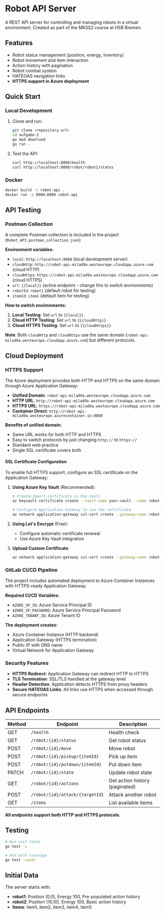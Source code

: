 # Robot API Server

A REST API server for controlling and managing robots in a virtual environment. Created as part of the MKSS2 course at HSB Bremen.

## Features

- Robot status management (position, energy, inventory)
- Robot movement and item interaction
- Action history with pagination
- Robot combat system
- HATEOAS navigation links
- **HTTPS support in Azure deployment**

## Quick Start

### Local Development

1. Clone and run:

   ```bash
   git clone <repository-url>
   cd aufgabe-2
   go mod download
   go run .
   ```

2. Test the API:
   ```bash
   curl http://localhost:8080/health
   curl http://localhost:8080/robot/robot1/status
   ```

### Docker

```bash
docker build -t robot-api .
docker run -p 8080:8080 robot-api
```

## API Testing

### Postman Collection

A complete Postman collection is included in the project (`Robot_API.postman_collection.json`)

**Environment variables:**

- `local`: `http://localhost:8080` (local development server)
- `cloudHttp`: `http://robot-api-milad9a.westeurope.cloudapp.azure.com` (cloud HTTP)
- `cloudHttps`: `https://robot-api-milad9a.westeurope.cloudapp.azure.com` (cloud HTTPS)
- `url`: `{{local}}` (active endpoint - change this to switch environments)
- `robotId`: `robot1` (default robot for testing)
- `itemId`: `item1` (default item for testing)

**How to switch environments:**

1. **Local Testing**: Set `url` to `{{local}}`
2. **Cloud HTTP Testing**: Set `url` to `{{cloudHttp}}`
3. **Cloud HTTPS Testing**: Set `url` to `{{cloudHttps}}`

**Note**: Both `cloudHttp` and `cloudHttps` use the same domain (`robot-api-milad9a.westeurope.cloudapp.azure.com`) but different protocols.

## Cloud Deployment

### HTTPS Support

The Azure deployment provides both HTTP and HTTPS on the same domain through Azure Application Gateway:

- **Unified Domain**: `robot-api-milad9a.westeurope.cloudapp.azure.com`
- **HTTP URL**: `http://robot-api-milad9a.westeurope.cloudapp.azure.com`
- **HTTPS URL**: `https://robot-api-milad9a.westeurope.cloudapp.azure.com`
- **Container Direct**: `http://robot-api-milad9a.westeurope.azurecontainer.io:8080`

**Benefits of unified domain:**

- Same URL works for both HTTP and HTTPS
- Easy to switch protocols by just changing `http://` to `https://`
- Standard web practice
- Single SSL certificate covers both

#### SSL Certificate Configuration

To enable full HTTPS support, configure an SSL certificate on the Application Gateway:

1. **Using Azure Key Vault** (Recommended):

   ```bash
   # Create/import certificate in Key Vault
   az keyvault certificate create --vault-name your-vault --name robot-api-cert --policy "$(az keyvault certificate get-default-policy)"

   # Configure Application Gateway to use the certificate
   az network application-gateway ssl-cert create --gateway-name robot-api-gateway --resource-group robotApiGroup --name robot-api-ssl --key-vault-secret-id https://your-vault.vault.azure.net/secrets/robot-api-cert
   ```

2. **Using Let's Encrypt** (Free):

   - Configure automatic certificate renewal
   - Use Azure Key Vault integration

3. **Upload Custom Certificate**:
   ```bash
   az network application-gateway ssl-cert create --gateway-name robot-api-gateway --resource-group robotApiGroup --name robot-api-ssl --cert-file cert.pfx --cert-password yourpassword
   ```

### GitLab CI/CD Pipeline

The project includes automated deployment to Azure Container Instances with HTTPS-ready Application Gateway.

**Required CI/CD Variables:**

- `AZURE_SP_ID`: Azure Service Principal ID
- `AZURE_SP_PASSWORD`: Azure Service Principal Password
- `AZURE_TENANT_ID`: Azure Tenant ID

**The deployment creates:**

- Azure Container Instance (HTTP backend)
- Application Gateway (HTTPS termination)
- Public IP with DNS name
- Virtual Network for Application Gateway

### Security Features

- **HTTPS Redirect**: Application Gateway can redirect HTTP to HTTPS
- **TLS Termination**: SSL/TLS handled at the gateway level
- **Header Detection**: Application detects HTTPS from proxy headers
- **Secure HATEOAS Links**: All links use HTTPS when accessed through secure endpoints

## API Endpoints

| Method | Endpoint                        | Description                    |
| ------ | ------------------------------- | ------------------------------ |
| GET    | `/health`                       | Health check                   |
| GET    | `/robot/{id}/status`            | Get robot status               |
| POST   | `/robot/{id}/move`              | Move robot                     |
| POST   | `/robot/{id}/pickup/{itemId}`   | Pick up item                   |
| POST   | `/robot/{id}/putdown/{itemId}`  | Put down item                  |
| PATCH  | `/robot/{id}/state`             | Update robot state             |
| GET    | `/robot/{id}/actions`           | Get action history (paginated) |
| POST   | `/robot/{id}/attack/{targetId}` | Attack another robot           |
| GET    | `/items`                        | List available items           |

**All endpoints support both HTTP and HTTPS protocols.**

## Testing

```bash
# Run unit tests
go test -v

# Run with coverage
go test -cover
```

## Initial Data

The server starts with:

- **robot1**: Position (0,0), Energy 100, Pre-populated action history
- **robot2**: Position (10,10), Energy 100, Basic action history
- **Items**: item1, item2, item3, item4, item5

